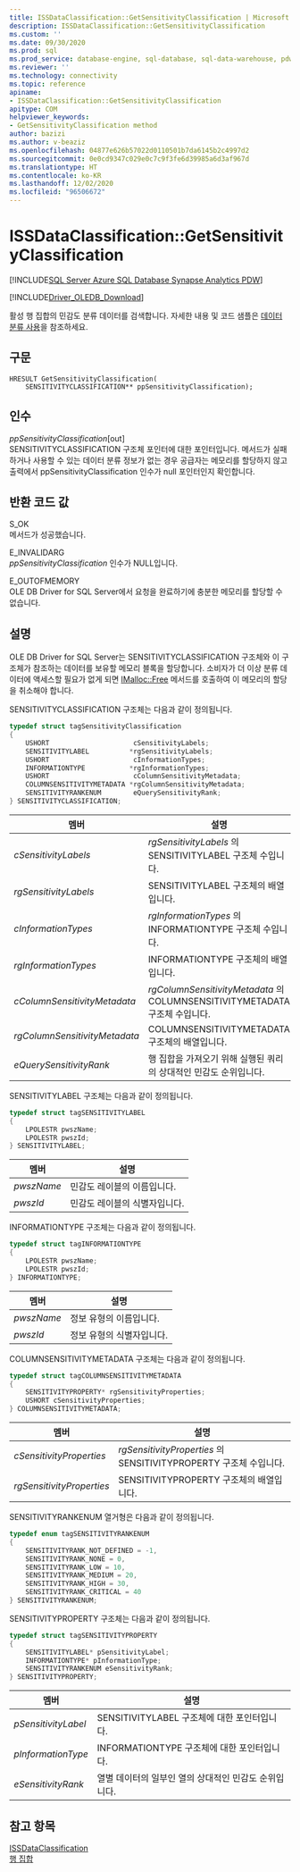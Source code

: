 ```yaml
---
title: ISSDataClassification::GetSensitivityClassification | Microsoft Docs
description: ISSDataClassification::GetSensitivityClassification
ms.custom: ''
ms.date: 09/30/2020
ms.prod: sql
ms.prod_service: database-engine, sql-database, sql-data-warehouse, pdw
ms.reviewer: ''
ms.technology: connectivity
ms.topic: reference
apiname:
- ISSDataClassification::GetSensitivityClassification
apitype: COM
helpviewer_keywords:
- GetSensitivityClassification method
author: bazizi
ms.author: v-beaziz
ms.openlocfilehash: 04877e626b57022d0110501b7da6145b2c4997d2
ms.sourcegitcommit: 0e0cd9347c029e0c7c9f3fe6d39985a6d3af967d
ms.translationtype: HT
ms.contentlocale: ko-KR
ms.lasthandoff: 12/02/2020
ms.locfileid: "96506672"
---
```

# <a name="issdataclassificationgetsensitivityclassification"></a>ISSDataClassification::GetSensitivityClassification
[!INCLUDE[SQL Server Azure SQL Database Synapse Analytics PDW](../../../includes/applies-to-version/sql-asdb-asa.md)]

[!INCLUDE[Driver_OLEDB_Download](../../../includes/driver_oledb_download.md)]

  활성 행 집합의 민감도 분류 데이터를 검색합니다. 자세한 내용 및 코드 샘플은 [데이터 분류 사용](../features/using-data-classification.md)을 참조하세요.  
  
## <a name="syntax"></a>구문  
  
```  
HRESULT GetSensitivityClassification(
    SENSITIVITYCLASSIFICATION** ppSensitivityClassification);
```  
  
## <a name="arguments"></a>인수  
  *ppSensitivityClassification*[out]  
 SENSITIVITYCLASSIFICATION 구조체 포인터에 대한 포인터입니다. 메서드가 실패하거나 사용할 수 있는 데이터 분류 정보가 없는 경우 공급자는 메모리를 할당하지 않고 출력에서 ppSensitivityClassification 인수가 null 포인터인지 확인합니다.  
  
## <a name="return-code-values"></a>반환 코드 값  
 S_OK  
 메서드가 성공했습니다.    
  
 E_INVALIDARG  
 *ppSensitivityClassification* 인수가 NULL입니다.  
  
 E_OUTOFMEMORY  
 OLE DB Driver for SQL Server에서 요청을 완료하기에 충분한 메모리를 할당할 수 없습니다.  

  
## <a name="remarks"></a>설명  
OLE DB Driver for SQL Server는 SENSITIVITYCLASSIFICATION 구조체와 이 구조체가 참조하는 데이터를 보유할 메모리 블록을 할당합니다. 소비자가 더 이상 분류 데이터에 액세스할 필요가 없게 되면 [IMalloc::Free](https://docs.microsoft.com/windows/win32/api/objidl/nf-objidl-imalloc-free) 메서드를 호출하여 이 메모리의 할당을 취소해야 합니다.  
  
 SENSITIVITYCLASSIFICATION 구조체는 다음과 같이 정의됩니다.
  
```cpp
typedef struct tagSensitivityClassification
{
    USHORT                     cSensitivityLabels;
    SENSITIVITYLABEL          *rgSensitivityLabels;
    USHORT                     cInformationTypes;
    INFORMATIONTYPE           *rgInformationTypes;
    USHORT                     cColumnSensitivityMetadata;
    COLUMNSENSITIVITYMETADATA *rgColumnSensitivityMetadata;
    SENSITIVITYRANKENUM        eQuerySensitivityRank;
} SENSITIVITYCLASSIFICATION;
```  

|멤버|설명|  
|------------|-----------------|  
|*cSensitivityLabels*|*rgSensitivityLabels* 의 SENSITIVITYLABEL 구조체 수입니다.|  
|*rgSensitivityLabels*|SENSITIVITYLABEL 구조체의 배열입니다.|  
|*cInformationTypes*|*rgInformationTypes* 의 INFORMATIONTYPE 구조체 수입니다.|  
|*rgInformationTypes*|INFORMATIONTYPE 구조체의 배열입니다.|  
|*cColumnSensitivityMetadata*|*rgColumnSensitivityMetadata* 의 COLUMNSENSITIVITYMETADATA 구조체 수입니다.|  
|*rgColumnSensitivityMetadata*|COLUMNSENSITIVITYMETADATA 구조체의 배열입니다.|  
|*eQuerySensitivityRank*|행 집합을 가져오기 위해 실행된 쿼리의 상대적인 민감도 순위입니다.|  

SENSITIVITYLABEL 구조체는 다음과 같이 정의됩니다.
```cpp
typedef struct tagSENSITIVITYLABEL
{
    LPOLESTR pwszName;
    LPOLESTR pwszId;
} SENSITIVITYLABEL;
```

|멤버|설명|  
|------------|-----------------|  
|*pwszName*|민감도 레이블의 이름입니다.|  
|*pwszId*|민감도 레이블의 식별자입니다.|  

INFORMATIONTYPE 구조체는 다음과 같이 정의됩니다.
```cpp
typedef struct tagINFORMATIONTYPE
{
    LPOLESTR pwszName;
    LPOLESTR pwszId;
} INFORMATIONTYPE;
```

|멤버|설명|  
|------------|-----------------|  
|*pwszName*|정보 유형의 이름입니다.|  
|*pwszId*|정보 유형의 식별자입니다.|  

COLUMNSENSITIVITYMETADATA 구조체는 다음과 같이 정의됩니다.
```cpp
typedef struct tagCOLUMNSENSITIVITYMETADATA
{
    SENSITIVITYPROPERTY* rgSensitivityProperties;
    USHORT cSensitivityProperties;
} COLUMNSENSITIVITYMETADATA;
```

|멤버|설명|  
|------------|-----------------|  
|*cSensitivityProperties*|*rgSensitivityProperties* 의 SENSITIVITYPROPERTY 구조체 수입니다.|  
|*rgSensitivityProperties*|SENSITIVITYPROPERTY 구조체의 배열입니다.|  

SENSITIVITYRANKENUM 열거형은 다음과 같이 정의됩니다.
```cpp
typedef enum tagSENSITIVITYRANKENUM
{
    SENSITIVITYRANK_NOT_DEFINED = -1,
    SENSITIVITYRANK_NONE = 0,
    SENSITIVITYRANK_LOW = 10,
    SENSITIVITYRANK_MEDIUM = 20,
    SENSITIVITYRANK_HIGH = 30,
    SENSITIVITYRANK_CRITICAL = 40
} SENSITIVITYRANKENUM;
```

SENSITIVITYPROPERTY 구조체는 다음과 같이 정의됩니다.
```cpp
typedef struct tagSENSITIVITYPROPERTY
{
    SENSITIVITYLABEL* pSensitivityLabel;
    INFORMATIONTYPE* pInformationType;
    SENSITIVITYRANKENUM eSensitivityRank;
} SENSITIVITYPROPERTY;
```

|멤버|설명|  
|------------|-----------------|  
|*pSensitivityLabel*|SENSITIVITYLABEL 구조체에 대한 포인터입니다.|  
|*pInformationType*|INFORMATIONTYPE 구조체에 대한 포인터입니다.|  
|*eSensitivityRank*|열별 데이터의 일부인 열의 상대적인 민감도 순위입니다.|  

## <a name="see-also"></a>참고 항목  
 [ISSDataClassification](../../oledb/ole-db-interfaces/issdataclassification-ole-db.md)  
 [행 집합](../ole-db-rowsets/rowsets.md)  
  
